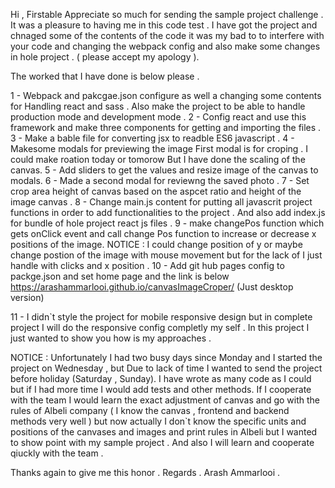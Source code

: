 Hi , 
Firstable Appreciate so much for sending the sample project challenge .
It was a pleasure to having me in this code test . 
I have got the project and chnaged some of the contents of the code it was my bad to to interfere with your code and changing the webpack config and also make some changes in hole project . ( please accept my apology ).

The worked that I have done is below please . 

1 - Webpack  and pakcgae.json configure as well a changing some contents for Handling react and sass . Also make the project to be able to handle production mode and development mode . 
2 - Config react and use this framework and make three components for getting and importing the files .
3 - Make a bable file for converting jsx to readble ES6 javascript .
4 - Makesome modals for previewing the image First modal is for croping . I could make roation today or tomorow But I have done the scaling of the canvas.
5 - Add sliders to get the values and resize image of the canvas to modals.
6 - Made a second modal for reviewng the saved photo . 
7 - Set crop area height of canvas based on the aspcet ratio and height of the image canvas . 
8 - Change main.js content for putting all javascrit project functions in order to add functionalities to the project . And also add index.js for bundle of hole project react js files .
9 - make changePos function which gets onClick event and call change Pos function to increase or decrease x positions of the image.
NOTICE : I could change position of y or maybe change postion of the image with mouse movement but for the lack of I just handle with clicks and x position . 
10 - Add git hub pages config to packge.json and set home page and the link is below 
https://arashammarlooi.github.io/canvasImageCroper/
(Just desktop version)

11 - I didn`t style the project for mobile responsive design but in complete project I will do the responsive config completly my self . In this project I just wanted to show you how is my approaches . 

NOTICE : Unfortunately I had two busy days since Monday and I started the project on Wednesday  , but Due to lack of time I wanted to send the project before holiday (Saturday , Sunday). I have wrote as many code as I could but if I had more time I would add tests and other methods. 
If I cooperate with the team I would learn the exact adjustment of canvas and go with the rules  of Albeli company ( I know the canvas ,  frontend and backend methods very well ) but now actually I don`t know the specific units and positions of the canvases and images and print rules in Albeli but I wanted to show point with my sample project . And also I will learn and cooperate qiuckly with the team . 

Thanks again to give me this honor .
Regards .
Arash Ammarlooi .
